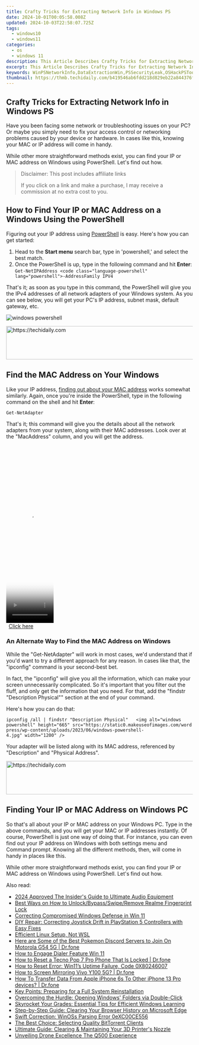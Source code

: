 ```yaml
---
title: Crafty Tricks for Extracting Network Info in Windows PS
date: 2024-10-01T00:05:58.008Z
updated: 2024-10-03T22:58:07.725Z
tags:
  - windows10
  - windows11
categories:
  - os
  - windows 11
description: This Article Describes Crafty Tricks for Extracting Network Info in Windows PS
excerpt: This Article Describes Crafty Tricks for Extracting Network Info in Windows PS
keywords: WinPSNetworkInfo,DataExtractionWin,PSSecurityLeak,OSHackPSTools,WindowsNetworkSnoop,PsExtractDataWin,SneakyWindowsTricks
thumbnail: https://thmb.techidaily.com/b419546ab6fdd218d829eb22a844376fcf0d2afcf21c79595fda949de5f6b103.jpg
---
```


## Crafty Tricks for Extracting Network Info in Windows PS

 Have you been facing some network or troubleshooting issues on your PC? Or maybe you simply need to fix your access control or networking problems caused by your device or hardware. In cases like this, knowing your MAC or IP address will come in handy.

 While other more straightforward methods exist, you can find your IP or MAC address on Windows using PowerShell. Let's find out how.

>  Disclaimer: This post includes affiliate links
>
>  If you click on a link and make a purchase, I may receive a commission at no extra cost to you.
>

## How to Find Your IP or MAC Address on a Windows Using the PowerShell

 Figuring out your IP address using [PowerShell](https://www.makeuseof.com/what-is-windows-powershell/) is easy. Here's how you can get started:

1. Head to the **Start menu** search bar, type in 'powershell,' and select the best match.
2. Once the PowerShell is up, type in the following command and hit **Enter**:  
`Get-NetIPAddress <code class="language-powershell" lang="powershell">-AddressFamily IPV4`

 That's it; as soon as you type in this command, the PowerShell will give you the IPv4 addresses of all network adapters of your Windows system. As you can see below, you will get your PC's IP address, subnet mask, default gateway, etc.

![windows powershell](https://static1.makeuseofimages.com/wordpress/wp-content/uploads/2023/06/windows-powershell-3.jpg)

<!-- affiliate ads begin -->
<a href="https://ephamedtechinc.pxf.io/c/5597632/2137224/26400" target="_top" id="2137224">
  <img src="//a.impactradius-go.com/display-ad/26400-2137224" border="0" alt="https://techidaily.com" width="728" height="90"/>
</a>
<img height="0" width="0" src="https://ephamedtechinc.pxf.io/i/5597632/2137224/26400" style="position:absolute;visibility:hidden;" border="0" />
<!-- affiliate ads end -->

## Find the MAC Address on Your Windows

 Like your IP address, [finding out about your MAC address](https://www.makeuseof.com/how-to-find-mac-address-windows-11/) works somewhat similarly. Again, once you're inside the PowerShell, type in the following command on the shell and hit **Enter**:

`Get-NetAdapter`

 That's it; this command will give you the details about all the network adapters from your system, along with their MAC addresses. Look over at the "MacAddress" column, and you will get the address.

<!-- affiliate ads begin -->
<span id="1975648">
					<video width="128" height="480" style="cursor:pointer"
           poster="//a.impactradius-go.com/display-clicktoplayimage/1975648.png"
           onclick="if(!this.playClicked){this.play();this.setAttribute('controls',true);this.playClicked=true;}">
	   <source src="//a.impactradius-go.com/display-ad/22993-1975648">
	   <img src="//a.impactradius-go.com/display-clicktoplayimage/1975648.png" style="border: none; height: 100%; width: 100%; object-fit: contain">
	</video>
	<div style="width:80px;text-align:center"><a href="javascript:window.open(decodeURIComponent('https%3A%2F%2Fhomestyler.sjv.io%2Fc%2F5597632%2F1975648%2F22993'), '_blank');void(0);">Click here</a></div>
</span>
<img height="0" width="0" src="https://imp.pxf.io/i/5597632/1975648/22993" style="position:absolute;visibility:hidden;" border="0" />
<!-- affiliate ads end -->

### An Alternate Way to Find the MAC Address on Windows

 While the "Get-NetAdapter" will work in most cases, we'd understand that if you'd want to try a different approach for any reason. In cases like that, the "ipconfig" command is your second-best bet.

 In fact, the "ipconfig" will give you all the information, which can make your screen unnecessarily complicated. So it's important that you filter out the fluff, and only get the information that you need. For that, add the "findstr "Description Physical"" section at the end of your command.

 Here's how you can do that:

`ipconfig /all | findstr "Description Physical"  
<img alt="windows powershell" height="665" src="https://static0.makeuseofimages.com/wordpress/wp-content/uploads/2023/06/windows-powershell-4.jpg" width="1200" />`

 Your adapter will be listed along with its MAC address, referenced by "Description" and "Physical Address".

<!-- affiliate ads begin -->
<a href="https://appsumo.8odi.net/c/5597632/2087395/7443" target="_top" id="2087395">
  <img src="//a.impactradius-go.com/display-ad/7443-2087395" border="0" alt="https://techidaily.com" width="728" height="90"/>
</a>
<img height="0" width="0" src="https://appsumo.8odi.net/i/5597632/2087395/7443" style="position:absolute;visibility:hidden;" border="0" />
<!-- affiliate ads end -->

## Finding Your IP or MAC Address on Windows PC

 So that's all about your IP or MAC address on your Windows PC. Type in the above commands, and you will get your MAC or IP addresses instantly. Of course, PowerShell is just one way of doing that. For instance, you can even find out your IP address on Windows with both settings menu and Command prompt. Knowing all the different methods, then, will come in handy in places like this.

 While other more straightforward methods exist, you can find your IP or MAC address on Windows using PowerShell. Let's find out how.

<ins class="adsbygoogle"
      style="display:block"
      data-ad-client="ca-pub-7571918770474297"
      data-ad-slot="8358498916"
      data-ad-format="auto"
      data-full-width-responsive="true"></ins>
    

<span class="atpl-alsoreadstyle">Also read:</span>
<div><ul>
<li><a href="https://fox-info.techidaily.com/2024-approved-the-insiders-guide-to-ultimate-audio-equipment/"><u>2024 Approved The Insider's Guide to Ultimate Audio Equipment</u></a></li>
<li><a href="https://easy-unlock-android.techidaily.com/best-ways-on-how-to-unlockbypassswiperemove-realme-fingerprint-lock-by-drfone-android/"><u>Best Ways on How to Unlock/Bypass/Swipe/Remove Realme Fingerprint Lock</u></a></li>
<li><a href="https://win11-tips.techidaily.com/correcting-compromised-windows-defense-in-win-11/"><u>Correcting Compromised Windows Defense in Win 11</u></a></li>
<li><a href="https://buynow-tips.techidaily.com/diy-repair-correcting-joystick-drift-in-playstation-5-controllers-with-easy-fixes/"><u>DIY Repair: Correcting Joystick Drift in PlayStation 5 Controllers with Easy Fixes</u></a></li>
<li><a href="https://win11-tips.techidaily.com/efficient-linux-setup-not-wsl/"><u>Efficient Linux Setup, Not WSL</u></a></li>
<li><a href="https://android-pokemon-go.techidaily.com/here-are-some-of-the-best-pokemon-discord-servers-to-join-on-motorola-g54-5g-drfone-by-drfone-virtual-android/"><u>Here are Some of the Best Pokemon Discord Servers to Join On Motorola G54 5G | Dr.fone</u></a></li>
<li><a href="https://win11-tips.techidaily.com/how-to-engage-dialer-feature-win-11/"><u>How to Engage Dialer Feature Win 11</u></a></li>
<li><a href="https://techidaily.com/how-to-reset-a-tecno-pop-7-pro-phone-that-is-locked-drfone-by-drfone-reset-android-reset-android/"><u>How to Reset a Tecno Pop 7 Pro Phone That Is Locked | Dr.fone</u></a></li>
<li><a href="https://win11-tips.techidaily.com/how-to-reset-error-win11s-uptime-failure-code-0x80246007/"><u>How to Reset Error: Win11’s Uptime Failure, Code 0X80246007</u></a></li>
<li><a href="https://screen-mirror.techidaily.com/how-to-screen-mirroring-vivo-y100-5g-drfone-by-drfone-android/"><u>How to Screen Mirroring Vivo Y100 5G? | Dr.fone</u></a></li>
<li><a href="https://techidaily.com/how-to-transfer-data-from-apple-iphone-6s-to-other-iphone-13-pro-devices-drfone-by-drfone-transfer-data-from-ios-transfer-data-from-ios/"><u>How To Transfer Data From Apple iPhone 6s To Other iPhone 13 Pro devices? | Dr.fone</u></a></li>
<li><a href="https://win11-tips.techidaily.com/key-points-preparing-for-a-full-system-reinstallation/"><u>Key Points: Preparing for a Full System Reinstallation</u></a></li>
<li><a href="https://win11-tips.techidaily.com/overcoming-the-hurdle-opening-windows-folders-via-double-click/"><u>Overcoming the Hurdle: Opening Windows' Folders via Double-Click</u></a></li>
<li><a href="https://win11-tips.techidaily.com/skyrocket-your-grades-essential-tips-for-efficient-windows-learning/"><u>Skyrocket Your Grades: Essential Tips for Efficient Windows Learning</u></a></li>
<li><a href="https://vp-tips.techidaily.com/step-by-step-guide-clearing-your-browser-history-on-microsoft-edge/"><u>Step-by-Step Guide: Clearing Your Browser History on Microsoft Edge</u></a></li>
<li><a href="https://win11-tips.techidaily.com/swift-correction-winoss-parsing-error-0exc00ce556/"><u>Swift Correction: WinOSs Parsing Error 0eXC00CE556</u></a></li>
<li><a href="https://win11-tips.techidaily.com/the-best-choice-selecting-quality-bittorrent-clients/"><u>The Best Choice: Selecting Quality BitTorrent Clients</u></a></li>
<li><a href="https://hardware-tips.techidaily.com/ultimate-guide-clearing-and-maintaining-your-3d-printers-nozzle/"><u>Ultimate Guide: Clearing & Maintaining Your 3D Printer's Nozzle</u></a></li>
<li><a href="https://article-tips.techidaily.com/unveiling-drone-excellence-the-q500-experience/"><u>Unveiling Drone Excellence The Q500 Experience</u></a></li>
</ul></div>

